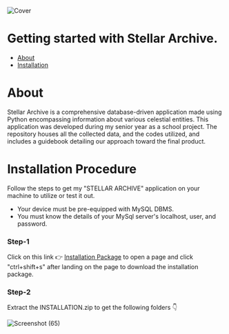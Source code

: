 ![Cover](https://github.com/viharkmanoj/Stellar-Archvie/assets/124941764/e5bd416b-0829-4e08-8b30-0fc3d2dde8e4)

# Getting started with Stellar Archive.
* [About](#About)
* [Installation](#Installation-Procedure)

# About
Stellar Archive is a comprehensive database-driven application made using Python encompassing information about various celestial entities. This application was developed during my senior year as a school project. The repository houses all the collected data, and the codes utilized, and includes a guidebook detailing our approach toward the final product. 

# Installation Procedure
Follow the steps to get my "STELLAR ARCHIVE" application on your machine to utilize or test it out.

* Your device must be pre-equipped with MySQL DBMS.
* You must know the details of your MySql server's localhost, user, and password.

### Step-1
Click on this link 👉 [Installation Package](https://github.com/viharkmanoj/Stellar-Archvie/blob/main/INSTALLATION.zip) to open a page and click "ctrl+shift+s" after landing on the page to download the installation package.

### Step-2

Extract the INSTALLATION.zip to get the following folders 👇

![Screenshot (65)](https://github.com/viharkmanoj/Stellar-Archvie/assets/124941764/107ea1d5-0998-4755-a02b-904a935b293a)

